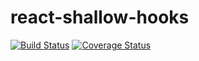 # react-shallow-hooks

[![Build Status](https://travis-ci.org/lintuming/react-shallow-hooks.svg?branch=master)](https://travis-ci.org/lintuming/react-shallow-hooks)
[![Coverage Status](https://coveralls.io/repos/github/lintuming/react-shallow-hooks/badge.svg?branch=master)](https://coveralls.io/github/lintuming/react-shallow-hooks?branch=master)
